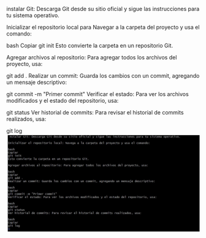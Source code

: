  instalar Git: Descarga Git desde su sitio oficial y sigue las instrucciones para tu sistema operativo.

Inicializar el repositorio local para Navegar a la carpeta del proyecto y usa el comando:

bash
Copiar
git init
Esto convierte la carpeta en un repositorio Git.

Agregar archivos al repositorio: Para agregar todos los archivos del proyecto, usa:

git add .
Realizar un commit: Guarda los cambios con un commit, agregando un mensaje descriptivo:

git commit -m "Primer commit"
Verificar el estado: Para ver los archivos modificados y el estado del repositorio, usa:

git status
Ver historial de commits: Para revisar el historial de commits realizados, usa:

git log 
![instalar git](../images/git.jpg)



